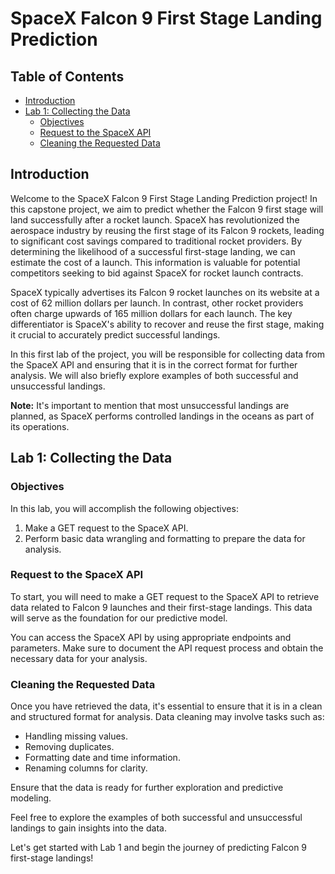 # SpaceX Falcon 9 First Stage Landing Prediction

## Table of Contents
- [Introduction](#introduction)
- [Lab 1: Collecting the Data](#lab-1-collecting-the-data)
  - [Objectives](#objectives)
  - [Request to the SpaceX API](#request-to-the-spacex-api)
  - [Cleaning the Requested Data](#cleaning-the-requested-data)

## Introduction

Welcome to the SpaceX Falcon 9 First Stage Landing Prediction project! In this capstone project, we aim to predict whether the Falcon 9 first stage will land successfully after a rocket launch. SpaceX has revolutionized the aerospace industry by reusing the first stage of its Falcon 9 rockets, leading to significant cost savings compared to traditional rocket providers. By determining the likelihood of a successful first-stage landing, we can estimate the cost of a launch. This information is valuable for potential competitors seeking to bid against SpaceX for rocket launch contracts.

SpaceX typically advertises its Falcon 9 rocket launches on its website at a cost of 62 million dollars per launch. In contrast, other rocket providers often charge upwards of 165 million dollars for each launch. The key differentiator is SpaceX's ability to recover and reuse the first stage, making it crucial to accurately predict successful landings.

In this first lab of the project, you will be responsible for collecting data from the SpaceX API and ensuring that it is in the correct format for further analysis. We will also briefly explore examples of both successful and unsuccessful landings.

**Note:** It's important to mention that most unsuccessful landings are planned, as SpaceX performs controlled landings in the oceans as part of its operations.

## Lab 1: Collecting the Data

### Objectives

In this lab, you will accomplish the following objectives:

1. Make a GET request to the SpaceX API.
2. Perform basic data wrangling and formatting to prepare the data for analysis.

### Request to the SpaceX API

To start, you will need to make a GET request to the SpaceX API to retrieve data related to Falcon 9 launches and their first-stage landings. This data will serve as the foundation for our predictive model.

You can access the SpaceX API by using appropriate endpoints and parameters. Make sure to document the API request process and obtain the necessary data for your analysis.

### Cleaning the Requested Data

Once you have retrieved the data, it's essential to ensure that it is in a clean and structured format for analysis. Data cleaning may involve tasks such as:

- Handling missing values.
- Removing duplicates.
- Formatting date and time information.
- Renaming columns for clarity.

Ensure that the data is ready for further exploration and predictive modeling.

Feel free to explore the examples of both successful and unsuccessful landings to gain insights into the data.

Let's get started with Lab 1 and begin the journey of predicting Falcon 9 first-stage landings!
